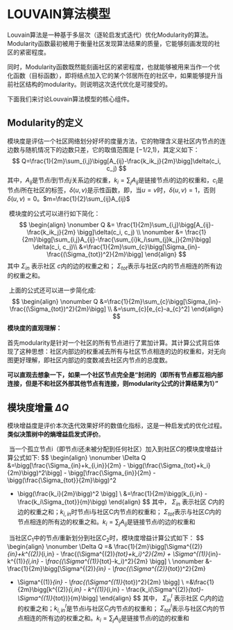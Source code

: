 # LOUVAIN算法模型

​		Louvain算法是一种基于多层次（逐轮启发式迭代）优化Modularity的算法。Modularity函数最初被用于衡量社区发现算法结果的质量，它能够刻画发现的社区的紧密程度。

同时，Modularity函数既然能刻画社区的紧密程度，也就能够被用来当作一个优化函数（目标函数），即将结点加入它的某个邻居所在的社区中，如果能够提升当前社区结构的modularity。则说明这次迭代优化是可接受的。

下面我们来讨论Louvain算法模型的核心组件。

## Modularity的定义

​		模块度是评估一个社区网络划分好坏的度量方法，它的物理含义是社区内节点的连边数与随机情况下的边数只差，它的取值范围是 [−1/2,1)，其定义如下：
$$
Q=\frac{1}{2m}\sum_{i,j}\bigg[A_{ij}-\frac{k_ik_j}{2m}\bigg]\delta(c_i, c_j)
$$
其中，$A_{ij}$是节点$i$到节点$j$关系边的权重，$k_i=\sum_{j}A_{ij}$是链接节点$i$的边的权重和，$c_i$是节点$i$所在社区的标签，$\delta(u,v)$是示性函数，即，当$u=v$时，$\delta(u,v)=1$，否则$\delta(u,v)=0$。$m=\frac{1}{2}\sum_{ij}A_{ij}$

​		模块度的公式可以进行如下简化：
$$
\begin{align}
\nonumber Q &= \frac{1}{2m}\sum_{i,j}\bigg[A_{ij}-\frac{k_ik_j}{2m} \bigg]\delta(c_i, c_j) \\
\nonumber  &= \frac{1}{2m}\bigg[\sum_{i,j}A_{ij}-\frac{\sum_{i}k_i\sum_{j}k_j}{2m}\bigg] \delta(c_i, c_j)\\
  &=\frac{1}{2m}\sum_{c}\bigg[\Sigma_{in}-\frac{(\Sigma_{tot})^2}{2m}\bigg]
\end{align}
$$
其中 $\Sigma_{in}$ 表示社区 $c$内的边的权重之和； $\Sigma_{tot}$表示与社区$c$内的节点相连的所有边的权重之和。

​		上面的公式还可以进一步简化成:
$$
\begin{align}
\nonumber Q &=\frac{1}{2m}\sum_{c}\bigg[\Sigma_{in}-\frac{(\Sigma_{tot})^2}{2m}\bigg] \\
  &=\sum_{c}[e_{c}-a_{c}^2]
\end{align}
$$
**模块度的直观理解：**

​		首先modularity是针对一个社区的所有节点进行了累加计算。其计算公式背后体现了这种思想：社区内部边的权重减去所有与社区节点相连的边的权重和，对无向图更好理解，即社区内部边的度数减去社区内节点的总度数。

​		**可以直观去想象一下，如果一个社区节点完全是“封闭的（即所有节点都互相内部连接，但是不和社区外部其他节点有连接，则modularity公式的计算结果为1）”**



## 模块度增量 $\Delta Q$

​		模块增益度是评价本次迭代效果好坏的数值化指标，这是一种启发式的优化过程。**类似决策树中的熵增益启发式评价**。

​		当一个孤立节点i（即节点i还未被分配到任何社区）加入到社区$C$的模块度增益计算公式如下:
$$
\begin{align}
\nonumber \Delta Q &=\bigg[\frac{\Sigma_{in}+k_{i,in}}{2m} - \bigg(\frac{\Sigma_{tot}+k_i}{2m}\bigg)^2\bigg] - \bigg[\frac{\Sigma_{in}}{2m} - \bigg(\frac{\Sigma_{tot}}{2m}\bigg)^2
- \bigg(\frac{k_i}{2m}\bigg)^2
\bigg] \\
&=\frac{1}{2m}\bigg(k_{i,in} - \frac{k_i\Sigma_{tot}}{m}\bigg)
\end{align}
$$
其中， $\Sigma_{in}$ 表示社区 $C$内的边的权重之和；$k_{i,in}$时节点i与社区C内节点的权重和； $\Sigma_{tot}$表示与社区$C$内的节点相连的所有边的权重之和。$k_i=\sum_{j}A_{ij}$是链接节点$i$的边的权重和

​		当社区$C_{1}$中的节点$i$重新划分到社区$C_2$时，模块度增益计算公式如下：
$$
\begin{align}
\nonumber \Delta Q =& \frac{1}{2m}\bigg[\Sigma^{(2)}_{in}+k^{(2)}_{i,in} - \frac{(\Sigma^{(2)}_{tot}+k_i)^2}{2m} + \Sigma^{(1)}_{in}-k^{(1)}_{i,in} - \frac{(\Sigma^{(1)}_{tot}-k_i)^2}{2m} \bigg] \\
\nonumber &- \frac{1}{2m}\bigg[\Sigma^{(2)}_{in} - \frac{(\Sigma^{(2)}_{tot})^2}{2m}
+ \Sigma^{(1)}_{in} - \frac{(\Sigma^{(1)}_{tot})^2}{2m}
\bigg] \\
=&\frac{1}{2m}\bigg[k^{(2)}_{i,in} - k^{(1)}_{i,in} - \frac{k_i(\Sigma^{(2)}_{tot}-\Sigma^{(1)}_{tot})}{m}\bigg]
\end{align}
$$
其中， $\Sigma^{l}_{in}$ 表示社区 $C_{l}$内的边的权重之和；$k^l_{i,in}$是节点i与社区$C_l$内节点的权重和； $\Sigma^l_{tot}$表示与社区$C$内的节点相连的所有边的权重之和。$k_i=\sum_{j}A_{ij}$是链接节点$i$的边的权重和


